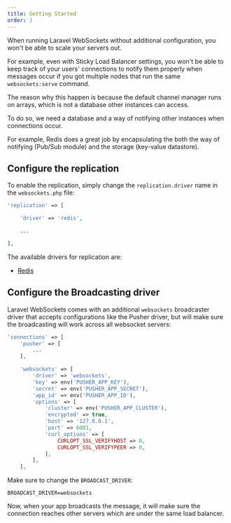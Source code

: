 ```yaml
---
title: Getting Started
order: 1
---
```


When running Laravel WebSockets without additional configuration, you won't be able to scale your servers out.

For example, even with Sticky Load Balancer settings, you won't be able to keep track of your users' connections to notify them properly when messages occur if you got multiple nodes that run the same `websockets:serve` command.

The reason why this happen is because the default channel manager runs on arrays, which is not a database other instances can access.

To do so, we need a database and a way of notifying other instances when connections occur.

For example, Redis does a great job by encapsulating the both the way of notifying (Pub/Sub module) and the storage (key-value datastore).

## Configure the replication

To enable the replication, simply change the `replication.driver` name in the `websockets.php` file:

```php
'replication' => [

    'driver' => 'redis',

    ...

],
```

The available drivers for replication are:

- [Redis](redis)

## Configure the Broadcasting driver

Laravel WebSockets comes with an additional `websockets` broadcaster driver that accepts configurations like the Pusher driver, but will make sure the broadcasting will work across all websocket servers:

```php
'connections' => [
    'pusher' => [
        ...
    ],

    'websockets' => [
        'driver' => 'websockets',
        'key' => env('PUSHER_APP_KEY'),
        'secret' => env('PUSHER_APP_SECRET'),
        'app_id' => env('PUSHER_APP_ID'),
        'options' => [
            'cluster' => env('PUSHER_APP_CLUSTER'),
            'encrypted' => true,
            'host' => '127.0.0.1',
            'port' => 6001,
            'curl_options' => [
                CURLOPT_SSL_VERIFYHOST => 0,
                CURLOPT_SSL_VERIFYPEER => 0,
            ],
        ],
    ],
```

Make sure to change the `BROADCAST_DRIVER`:

```
BROADCAST_DRIVER=websockets
```

Now, when your app broadcasts the message, it will make sure the connection reaches other servers which are under the same load balancer.
